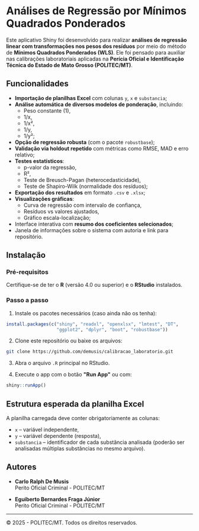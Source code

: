 # Análises de Regressão por Mínimos Quadrados Ponderados

Este aplicativo Shiny foi desenvolvido para realizar **análises de regressão linear com transformações nos pesos dos resíduos** por meio do método de **Mínimos Quadrados Ponderados (WLS)**. Ele foi pensado para auxiliar nas calibrações laboratoriais aplicadas na **Perícia Oficial e Identificação Técnica do Estado de Mato Grosso (POLITEC/MT)**.

## Funcionalidades

- **Importação de planilhas Excel** com colunas `y`, `x` e `substancia`;
- **Análise automática de diversos modelos de ponderação**, incluindo:
  - Peso constante (1),
  - 1/x,
  - 1/x²,
  - 1/y,
  - 1/y²;
- **Opção de regressão robusta** (com o pacote `robustbase`);
- **Validação via holdout repetido** com métricas como RMSE, MAD e erro relativo;
- **Testes estatísticos**:
  - p-valor da regressão,
  - R²,
  - Teste de Breusch-Pagan (heterocedasticidade),
  - Teste de Shapiro-Wilk (normalidade dos resíduos);
- **Exportação dos resultados** em formato `.csv` e `.xlsx`;
- **Visualizações gráficas**:
  - Curva de regressão com intervalo de confiança,
  - Resíduos vs valores ajustados,
  - Gráfico escala-localização;
- Interface interativa com **resumo dos coeficientes selecionados**;
- Janela de informações sobre o sistema com autoria e link para repositório.

## Instalação

### Pré-requisitos

Certifique-se de ter o **R** (versão 4.0 ou superior) e o **RStudio** instalados.

### Passo a passo

1. Instale os pacotes necessários (caso ainda não os tenha):

```r
install.packages(c("shiny", "readxl", "openxlsx", "lmtest", "DT", 
                   "ggplot2", "dplyr", "boot", "robustbase"))
```

2. Clone este repositório ou baixe os arquivos:

```bash
git clone https://github.com/demusis/calibracao_laboratorio.git
```

3. Abra o arquivo `.R` principal no RStudio.

4. Execute o app com o botão **"Run App"** ou com:

```r
shiny::runApp()
```

## Estrutura esperada da planilha Excel

A planilha carregada deve conter obrigatoriamente as colunas:

- `x` – variável independente,
- `y` – variável dependente (resposta),
- `substancia` – identificador de cada substância analisada (poderão ser analisadas múltiplas substâncias no mesmo arquivo).

## Autores

- **Carlo Ralph De Musis**  
  Perito Oficial Criminal - POLITEC/MT  

- **Eguiberto Bernardes Fraga Júnior**  
  Perito Oficial Criminal - POLITEC/MT  

---

© 2025 - POLITEC/MT. Todos os direitos reservados.
